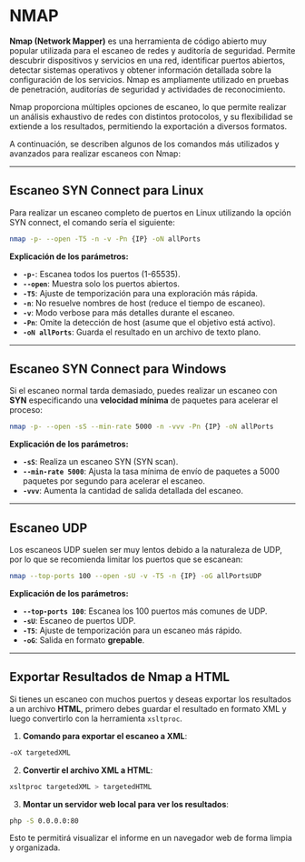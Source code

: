 # **NMAP**

**Nmap (Network Mapper)** es una herramienta de código abierto muy popular utilizada para el escaneo de redes y auditoría de seguridad. Permite descubrir dispositivos y servicios en una red, identificar puertos abiertos, detectar sistemas operativos y obtener información detallada sobre la configuración de los servicios. Nmap es ampliamente utilizado en pruebas de penetración, auditorías de seguridad y actividades de reconocimiento.

Nmap proporciona múltiples opciones de escaneo, lo que permite realizar un análisis exhaustivo de redes con distintos protocolos, y su flexibilidad se extiende a los resultados, permitiendo la exportación a diversos formatos.

A continuación, se describen algunos de los comandos más utilizados y avanzados para realizar escaneos con Nmap:

---

## **Escaneo SYN Connect para Linux**

Para realizar un escaneo completo de puertos en Linux utilizando la opción SYN connect, el comando sería el siguiente:

```bash
nmap -p- --open -T5 -n -v -Pn {IP} -oN allPorts
```

**Explicación de los parámetros:**
- **`-p-`**: Escanea todos los puertos (1-65535).
- **`--open`**: Muestra solo los puertos abiertos.
- **`-T5`**: Ajuste de temporización para una exploración más rápida.
- **`-n`**: No resuelve nombres de host (reduce el tiempo de escaneo).
- **`-v`**: Modo verbose para más detalles durante el escaneo.
- **`-Pn`**: Omite la detección de host (asume que el objetivo está activo).
- **`-oN allPorts`**: Guarda el resultado en un archivo de texto plano.

---

## **Escaneo SYN Connect para Windows**

Si el escaneo normal tarda demasiado, puedes realizar un escaneo con **SYN** especificando una **velocidad mínima** de paquetes para acelerar el proceso:

```bash
nmap -p- --open -sS --min-rate 5000 -n -vvv -Pn {IP} -oN allPorts
```

**Explicación de los parámetros:**
- **`-sS`**: Realiza un escaneo SYN (SYN scan).
- **`--min-rate 5000`**: Ajusta la tasa mínima de envío de paquetes a 5000 paquetes por segundo para acelerar el escaneo.
- **`-vvv`**: Aumenta la cantidad de salida detallada del escaneo.

---

## **Escaneo UDP**

Los escaneos UDP suelen ser muy lentos debido a la naturaleza de UDP, por lo que se recomienda limitar los puertos que se escanean:

```bash
nmap --top-ports 100 --open -sU -v -T5 -n {IP} -oG allPortsUDP
```

**Explicación de los parámetros:**
- **`--top-ports 100`**: Escanea los 100 puertos más comunes de UDP.
- **`-sU`**: Escaneo de puertos UDP.
- **`-T5`**: Ajuste de temporización para un escaneo más rápido.
- **`-oG`**: Salida en formato **grepable**.

---

## **Exportar Resultados de Nmap a HTML**

Si tienes un escaneo con muchos puertos y deseas exportar los resultados a un archivo **HTML**, primero debes guardar el resultado en formato XML y luego convertirlo con la herramienta `xsltproc`.

1. **Comando para exportar el escaneo a XML**:

```bash
-oX targetedXML
```

2. **Convertir el archivo XML a HTML**:

```bash
xsltproc targetedXML > targetedHTML
```

3. **Montar un servidor web local para ver los resultados**:

```bash
php -S 0.0.0.0:80
```

Esto te permitirá visualizar el informe en un navegador web de forma limpia y organizada.
